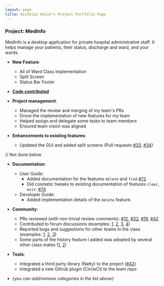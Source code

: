 ```yaml
---
layout: page
title: Nicholas Halim's Project Portfolio Page
---
```


### Project: MedInfo

MedInfo is a desktop application for private hospital administrative staff. It helps manage your patients, their status, discharge and ward, and your wards.


* **New Feature**:
  * All of Ward Class implementation
  * Split Screen
  * Status Bar Footer

* [**Code contributed**](https://nus-cs2103-ay2223s2.github.io/tp-dashboard/?search=daytona65&sort=groupTitle&sortWithin=title&timeframe=commit&mergegroup=&groupSelect=groupByRepos&breakdown=true&checkedFileTypes=docs~functional-code~test-code~other&since=2023-02-17&tabOpen=false&zFR=false)

* **Project management**:
    * Managed the review and merging of my  team's PRs
    * Drove the implementation of new features for my team
    * Helped assign and delegate some tasks to team members
    * Ensured team vision was aligned


* **Enhancements to existing features**:
    * Updated the GUI and added split screens (Pull requests [\#33](), [\#34]())


// Not done below
* **Documentation**:
    * User Guide:
        * Added documentation for the features `delete` and `find` [\#72]()
        * Did cosmetic tweaks to existing documentation of features `clear`, `exit`: [\#74]()
    * Developer Guide:
        * Added implementation details of the `delete` feature.

* **Community**:
    * PRs reviewed (with non-trivial review comments): [\#12](), [\#32](), [\#19](), [\#42]()
    * Contributed to forum discussions (examples: [1](), [2](), [3](), [4]())
    * Reported bugs and suggestions for other teams in the class (examples: [1](), [2](), [3]())
    * Some parts of the history feature I added was adopted by several other class mates ([1](), [2]())

* **Tools**:
    * Integrated a third party library (Natty) to the project ([\#42]())
    * Integrated a new Github plugin (CircleCI) to the team repo

* _{you can add/remove categories in the list above}_
